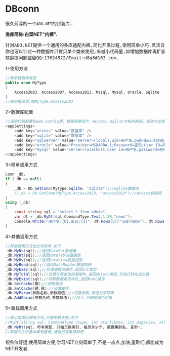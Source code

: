 DBconn
======

很久前写的一个`ADO.NET`的封装库...

<strong>类库简称:白菜NET"内裤".</strong>
<pre>
针对ADO.NET提供一个通用的多库适配内裤,简化开发过程,使用简单小巧,灵活自活,
你也可以针对一种数据库只拷贝单个类来使用,来减小代码量,如增加数据库再扩展.
欢迎提问题或留QQ:17624522/Email:d8q8#163.com.
</pre>

1>使用方法

```c#
//枚举数据库类型
public enum MyType
{
    Access2003, Access2007, Access2013, Mssql, Mysql, Oracle, Sqlite
}
//使用很简单,如MyType.Access2003
```

2>数据库配置
```c#
//调用代码配置在web.config里，数据库路径为：Access，Sqlite为相对路径，其他为全路径
<appSettings>
    <add key="access" value="数据库" />
    <add key="sqlite" value="数据库" />
    <add key="sqlserver" value="server=(local);uid=用户名;pwd=密码;database=数据库" />
    <add key="oracle" value="Provider=MSDAORA.1;Password=密码;User ID=用户名;Data Source=数据库" />
    <add key="mysql" value="server=localhost;user id=用户名;password=密码;database=数据库" />
</appSettings>
```
3>简单调用方式
```c#
Conn _db;
if (_db == null)
{
    _db = Db.GetConn(MyType.Sqlite, "sqlite");//Sqlite数据库
    //_db = Db.GetConn(MyType.Access2013, "access2013");//Access数据库
}
using (_db)
{
    const string sql = "select * from admin";
    var dt = _db.MyDt(sql,CommandType.Text,1,20,"news");
    Console.Write("用户名:{0},密码:{1}", dt.Rows[0]["username"], dt.Rows[0]["password"]);
}
```
4>其他调用方式
```c#
//其他调用方式也比较简单,如下
_db.MyDs(sql);//返回DataSet数据集
_db.MyDt(sql);//返回DataTable数据表
_db.MyDv(sql);//返回DataView数据视图
_db.MyRead(sql);//返回DataReader数据视图
_db.MyExec(sql);//处理增删改操作,返回int类型
_db.MyTotal(sql);//处理计算查询结果操作,返回object类型,可自行转化成总数
_db.MyExist(sql);//判断数据是否存在,返回bool类型
_db.GetCache(键);//获取缓存
_db.SetCache(键,值);//设置缓存
_db.MyParam(参数名称,参数赋值);//设置参数,赋值为字符串
_db.AddParam(参数名称,参数赋值);//同上,只是赋值为对象
```
5>重载调用方式
```c#
//跟上面类似调用方式,只是参数多些,如下
//MyDt(string sql, CommandType ctype, int startindex, int pagesize, string dataname, params IDataParameter[] param)
_db.MyDt(sql, 命令类型, 开始页数索引, 每页多少个, 数据集别名, 变参);
//其他的方法基本都有重载,请自己查看源码吧.
```

祝各位好运,使用简单方便,学习NET立刻简单了,不是一点点,加油,童鞋们,都能成为NET开发者.